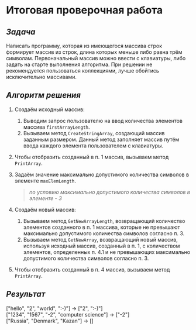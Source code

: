 # Итоговая проверочная работа

## *Задача*
Написать программу, которая из имеющегося массива строк формирует массив из строк, длина которых меньше либо равна трём символам. Первоначальный массив можно ввести с клавиатуры, либо задать на старте выполнения алгоритма. При решении не рекомендуется пользоваться коллекциями, лучше обойтись исключительно массивами.

## *Алгоритм решения*
1. Создаём исходный массив:
    1. Выводим запрос пользователю на ввод количества элементов маcсива `firstArrayLength`.
    2. Вызываем метод `CreateStringArray`, создающий массив заданным размером. Данный метод заполняет массив путём ввода каждого элемента пользователем с клавиатуры.
2. Чтобы отобразить созданный в п. 1 массив, вызываем метод `PrintArray`.
3. Задаём значение максимально допустимого количества символов в элементе `maxElemLength`.

    >*по условию максимально допустимого количества символов в элементе - 3*

4. Создаём новый массив:
    1. Вызываем метод `GetNewArrayLength`, возвращающий количество элементов созданного в п. 1 массива, которые не превышают максимально допустимого количества символов согласно п. 3.
    2. Вызываем метод `GetNewArray`, возвращающий новый массив, используя исходный массив, созданный в п. 1, с количеством элементов, определенных п. 4.1 и не превышающих максимально допустимого количества символов согласно п. 3. 
5. Чтобы отобразить созданный в п. 4 массив, вызываем метод `PrintArray`.

## *Результат*
["hello", "2", "world", ":-)"] -> ["2", ":-)"] <br> ["1234", "1567", "-2", "computer science"] -> ["-2"] <br> ["Russia", "Denmark", "Kazan"] -> []